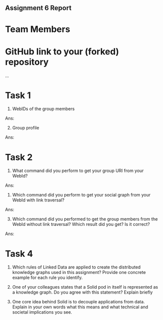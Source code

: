 Assignment 6 Report
---------------------

# Team Members


# GitHub link to your (forked) repository

...

# Task 1

1. WebIDs of the group members

Ans:


2. Group profile

Ans:




# Task 2

1. What command did you perform to get your group URI from your WebId?

Ans: 


1. Which command did you perform to get your social graph from your WebId with link traversal?

Ans:



3. Which command did you performed to get the group members from the WebId without link traversal? Which result did you get? Is it correct?

Ans:

# Task 4

1. Which rules of Linked Data are applied to create the distributed knowledge graphs used in this assignment? Provide one concrete example for each rule you identify.

2. One of your colleagues states that a Solid pod in itself is represented as a knowledge graph. Do you agree with this statement? Explain briefly

3. One core idea behind Solid is to decouple applications from data. Explain in your own words what this means and what technical and societal implications you see.


